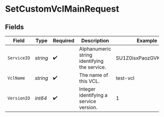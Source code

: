 # SetCustomVclMainRequest


## Fields

| Field                                        | Type                                         | Required                                     | Description                                  | Example                                      |
| -------------------------------------------- | -------------------------------------------- | -------------------------------------------- | -------------------------------------------- | -------------------------------------------- |
| `ServiceID`                                  | *string*                                     | :heavy_check_mark:                           | Alphanumeric string identifying the service. | SU1Z0isxPaozGVKXdv0eY                        |
| `VclName`                                    | *string*                                     | :heavy_check_mark:                           | The name of this VCL.                        | test-vcl                                     |
| `VersionID`                                  | *int64*                                      | :heavy_check_mark:                           | Integer identifying a service version.       | 1                                            |